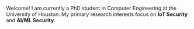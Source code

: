 

Welcome! I am currently a PhD student in Computer Engineering at the University of Houston. My primary research interests focus on **IoT Security** and **AI/ML Security**.

